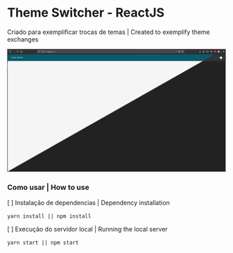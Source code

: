 # Theme Switcher - ReactJS
Criado para exemplificar trocas de temas | Created to exemplify theme exchanges

![imagem](src\screenshot\Screenshot.png)

### Como usar | How to use
[ ] Instalação de dependencias | Dependency installation
```
yarn install || npm install
```
[ ] Execução do servidor local | Running the local server
```
yarn start || npm start
```
